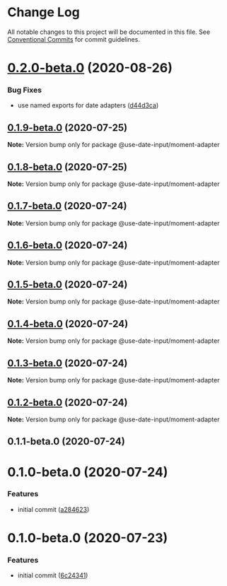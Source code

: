 # Change Log

All notable changes to this project will be documented in this file.
See [Conventional Commits](https://conventionalcommits.org) for commit guidelines.

# [0.2.0-beta.0](https://github.com/mark-tate/use-date-input/compare/@use-date-input/moment-adapter@0.1.9-beta.0...@use-date-input/moment-adapter@0.2.0-beta.0) (2020-08-26)


### Bug Fixes

* use named exports for date adapters ([d44d3ca](https://github.com/mark-tate/use-date-input/commit/d44d3ca78d9a8aa731f35a8e184b6cd8f93cdb74))





## [0.1.9-beta.0](https://github.com/mark-tate/use-date-input/compare/@use-date-input/moment-adapter@0.1.8-beta.0...@use-date-input/moment-adapter@0.1.9-beta.0) (2020-07-25)

**Note:** Version bump only for package @use-date-input/moment-adapter





## [0.1.8-beta.0](https://github.com/mark-tate/use-date-input/compare/@use-date-input/moment-adapter@0.1.7-beta.0...@use-date-input/moment-adapter@0.1.8-beta.0) (2020-07-25)

**Note:** Version bump only for package @use-date-input/moment-adapter





## [0.1.7-beta.0](https://github.com/mark-tate/use-date-input/compare/@use-date-input/moment-adapter@0.1.6-beta.0...@use-date-input/moment-adapter@0.1.7-beta.0) (2020-07-24)

**Note:** Version bump only for package @use-date-input/moment-adapter





## [0.1.6-beta.0](https://github.com/mark-tate/use-date-input/compare/@use-date-input/moment-adapter@0.1.5-beta.0...@use-date-input/moment-adapter@0.1.6-beta.0) (2020-07-24)

**Note:** Version bump only for package @use-date-input/moment-adapter





## [0.1.5-beta.0](https://github.com/mark-tate/use-date-input/compare/@use-date-input/moment-adapter@0.1.4-beta.0...@use-date-input/moment-adapter@0.1.5-beta.0) (2020-07-24)

**Note:** Version bump only for package @use-date-input/moment-adapter





## [0.1.4-beta.0](https://github.com/mark-tate/use-date-input/compare/@use-date-input/moment-adapter@0.1.3-beta.0...@use-date-input/moment-adapter@0.1.4-beta.0) (2020-07-24)

**Note:** Version bump only for package @use-date-input/moment-adapter





## [0.1.3-beta.0](https://github.com/mark-tate/use-date-input/compare/@use-date-input/moment-adapter@0.1.2-beta.0...@use-date-input/moment-adapter@0.1.3-beta.0) (2020-07-24)

**Note:** Version bump only for package @use-date-input/moment-adapter





## [0.1.2-beta.0](https://github.com/mark-tate/use-date-input/compare/@use-date-input/moment-adapter@0.1.1-beta.0...@use-date-input/moment-adapter@0.1.2-beta.0) (2020-07-24)

**Note:** Version bump only for package @use-date-input/moment-adapter





## 0.1.1-beta.0 (2020-07-24)



# 0.1.0-beta.0 (2020-07-24)


### Features

* initial commit ([a284623](https://github.com/mark-tate/use-date-input/commit/a28462354bf58de9f016176fec51ac80d2c2af60))





# 0.1.0-beta.0 (2020-07-23)


### Features

* initial commit ([6c24341](https://github.com/mark-tate/use-date-input/commit/6c24341efc30d33d6248367ee6578831c7a975ad))
